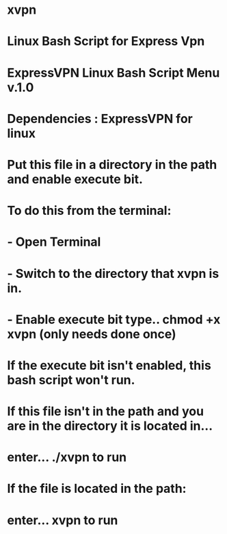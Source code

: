 # xvpn
# Linux Bash Script for Express Vpn
#
#
# ExpressVPN Linux Bash Script Menu  v.1.0
#
# Dependencies :  ExpressVPN for linux
#
# Put this file in a directory in the path and enable execute bit.
#
# To do this from the terminal:
#
#    - Open Terminal
#    - Switch to the directory that  xvpn  is in.
#    - Enable execute bit type..    chmod +x xvpn  (only needs done once)
#
# If the execute bit isn't enabled, this bash script won't run.
#
#
# If this file isn't in the path and you are in the directory it is located in...
#
#    enter...     ./xvpn    to run 
#
#
# If the file is located in the path:
#
#    enter...       xvpn    to run
#
#
#
